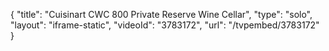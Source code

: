 {
    "title": "Cuisinart CWC 800 Private Reserve Wine Cellar",
    "type": "solo",
    "layout": "iframe-static",
    "videoId": "3783172",
    "url": "\/tvpembed\/3783172"
}